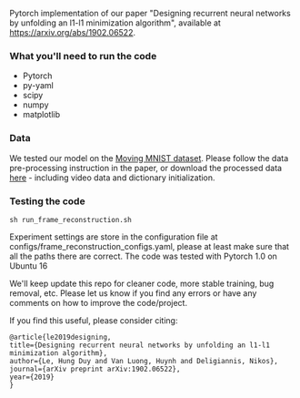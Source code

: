 Pytorch implementation of our paper "Designing recurrent neural networks by unfolding an l1-l1 minimization algorithm", available at https://arxiv.org/abs/1902.06522. 

### What you'll need to run the code

- Pytorch
- py-yaml
- scipy
- numpy
- matplotlib
### Data
We tested our model on the [Moving MNIST dataset](http://www.cs.toronto.edu/~nitish/unsupervised_video/). Please follow the data pre-processing instruction in the paper, or download the processed data [here](https://1drv.ms/u/s!ApHn770BvhH2cJyQS9lzhfiwReA?e=fPQy59) - including video data and dictionary initialization. 
### Testing the code
```
sh run_frame_reconstruction.sh
```
Experiment settings are store in the configuration file at configs/frame_reconstruction_configs.yaml, please at least make sure that all the paths there are correct. The code was tested with Pytorch 1.0 on Ubuntu 16

We'll keep update this repo for cleaner code, more stable training, bug removal, etc. Please let us know if you find any errors or have any comments on how to improve the code/project. 

If you find this useful, please consider citing:

    @article{le2019designing,
    title={Designing recurrent neural networks by unfolding an l1-l1 minimization algorithm},
    author={Le, Hung Duy and Van Luong, Huynh and Deligiannis, Nikos},
    journal={arXiv preprint arXiv:1902.06522},
    year={2019}
    }
